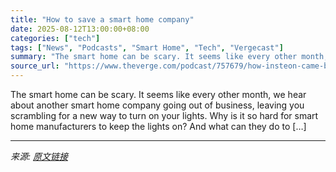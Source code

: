```yaml
---
title: "How to save a smart home company"
date: 2025-08-12T13:00:00+08:00
categories: ["tech"]
tags: ["News", "Podcasts", "Smart Home", "Tech", "Vergecast"]
summary: "The smart home can be scary. It seems like every other month, we hear about another smart home company going out of business, leaving you scrambling for a new way to turn on your lights. Why is it so "
source_url: "https://www.theverge.com/podcast/757679/how-insteon-came-back-from-the-dead-smart-lighting-hotline"
---
```


The smart home can be scary. It seems like every other month, we hear about another smart home company going out of business, leaving you scrambling for a new way to turn on your lights. Why is it so hard for smart home manufacturers to keep the lights on? And what can they do to [&#8230;]

---

*来源: [原文链接](https://www.theverge.com/podcast/757679/how-insteon-came-back-from-the-dead-smart-lighting-hotline)*

